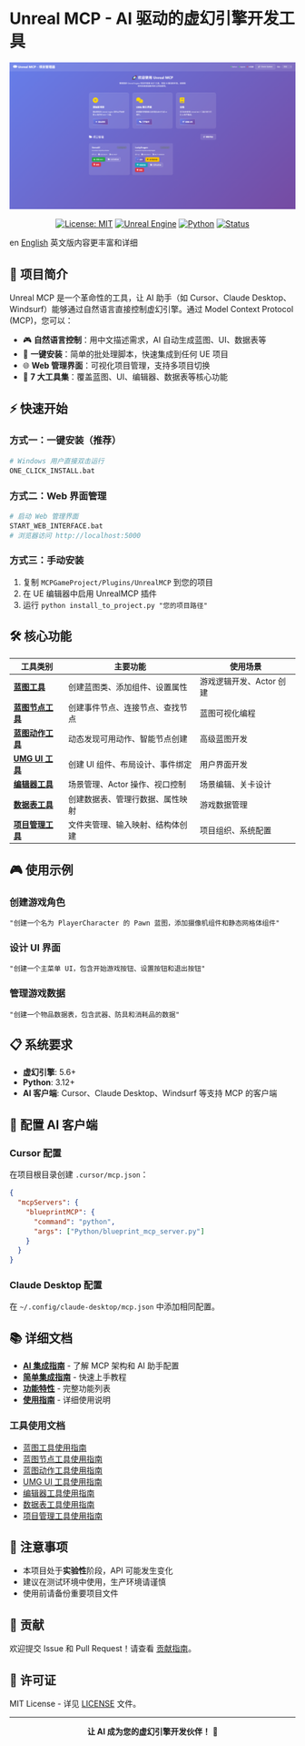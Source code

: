 # Unreal MCP - AI 驱动的虚幻引擎开发工具

<div align="center">

![Unreal MCP UI](images/ui.png)

[![License: MIT](https://img.shields.io/badge/License-MIT-blue.svg)](https://opensource.org/licenses/MIT)
[![Unreal Engine](https://img.shields.io/badge/Unreal%20Engine-5.6-orange)](https://www.unrealengine.com)
[![Python](https://img.shields.io/badge/Python-3.12%2B-yellow)](https://www.python.org)
[![Status](https://img.shields.io/badge/Status-实验性-red)](https://github.com/chongdashu/unreal-mcp)

</div>

en [English](README.en.md) 英文版内容更丰富和详细

## 🎯 项目简介

Unreal MCP 是一个革命性的工具，让 AI 助手（如 Cursor、Claude Desktop、Windsurf）能够通过自然语言直接控制虚幻引擎。通过 Model Context Protocol (MCP)，您可以：

- 🎮 **自然语言控制**：用中文描述需求，AI 自动生成蓝图、UI、数据表等
- 🚀 **一键安装**：简单的批处理脚本，快速集成到任何 UE 项目
- 🌐 **Web 管理界面**：可视化项目管理，支持多项目切换
- 🤖 **7 大工具集**：覆盖蓝图、UI、编辑器、数据表等核心功能

## ⚡ 快速开始

### 方式一：一键安装（推荐）
```bash
# Windows 用户直接双击运行
ONE_CLICK_INSTALL.bat
```

### 方式二：Web 界面管理
```bash
# 启动 Web 管理界面
START_WEB_INTERFACE.bat
# 浏览器访问 http://localhost:5000
```

### 方式三：手动安装
1. 复制 `MCPGameProject/Plugins/UnrealMCP` 到您的项目
2. 在 UE 编辑器中启用 UnrealMCP 插件
3. 运行 `python install_to_project.py "您的项目路径"`

## 🛠️ 核心功能

| 工具类别 | 主要功能 | 使用场景 |
|---------|---------|---------|
| **[蓝图工具](Docs/Blueprint-Tools-Usage.md)** | 创建蓝图类、添加组件、设置属性 | 游戏逻辑开发、Actor 创建 |
| **[蓝图节点工具](Docs/Blueprint-Node-Tools-Usage.md)** | 创建事件节点、连接节点、查找节点 | 蓝图可视化编程 |
| **[蓝图动作工具](Docs/Blueprint-Action-Tools-Usage.md)** | 动态发现可用动作、智能节点创建 | 高级蓝图开发 |
| **[UMG UI 工具](Docs/UMG-Tools-Usage.md)** | 创建 UI 组件、布局设计、事件绑定 | 用户界面开发 |
| **[编辑器工具](Docs/Editor-Tools-Usage.md)** | 场景管理、Actor 操作、视口控制 | 场景编辑、关卡设计 |
| **[数据表工具](Docs/DataTable-Tools-Usage.md)** | 创建数据表、管理行数据、属性映射 | 游戏数据管理 |
| **[项目管理工具](Docs/Project-Tools-Usage.md)** | 文件夹管理、输入映射、结构体创建 | 项目组织、系统配置 |

## 🎮 使用示例

### 创建游戏角色
```
"创建一个名为 PlayerCharacter 的 Pawn 蓝图，添加摄像机组件和静态网格体组件"
```

### 设计 UI 界面
```
"创建一个主菜单 UI，包含开始游戏按钮、设置按钮和退出按钮"
```

### 管理游戏数据
```
"创建一个物品数据表，包含武器、防具和消耗品的数据"
```

## 📋 系统要求

- **虚幻引擎**: 5.6+
- **Python**: 3.12+
- **AI 客户端**: Cursor、Claude Desktop、Windsurf 等支持 MCP 的客户端

## 🔧 配置 AI 客户端

### Cursor 配置
在项目根目录创建 `.cursor/mcp.json`：
```json
{
  "mcpServers": {
    "blueprintMCP": {
      "command": "python",
      "args": ["Python/blueprint_mcp_server.py"]
    }
  }
}
```

### Claude Desktop 配置
在 `~/.config/claude-desktop/mcp.json` 中添加相同配置。

## 📚 详细文档

- **[AI 集成指南](Docs/AI_INTEGRATION_GUIDE_ZH.md)** - 了解 MCP 架构和 AI 助手配置
- **[简单集成指南](SIMPLE_INTEGRATION_GUIDE.md)** - 快速上手教程
- **[功能特性](Docs/FEATURES_ZH.md)** - 完整功能列表
- **[使用指南](Docs/USAGE_GUIDE_ZH.md)** - 详细使用说明

### 工具使用文档
- [蓝图工具使用指南](Docs/Blueprint-Tools-Usage.md)
- [蓝图节点工具使用指南](Docs/Blueprint-Node-Tools-Usage.md)
- [蓝图动作工具使用指南](Docs/Blueprint-Action-Tools-Usage.md)
- [UMG UI 工具使用指南](Docs/UMG-Tools-Usage.md)
- [编辑器工具使用指南](Docs/Editor-Tools-Usage.md)
- [数据表工具使用指南](Docs/DataTable-Tools-Usage.md)
- [项目管理工具使用指南](Docs/Project-Tools-Usage.md)

## 🚨 注意事项

- 本项目处于**实验性**阶段，API 可能发生变化
- 建议在测试环境中使用，生产环境请谨慎
- 使用前请备份重要项目文件

## 🤝 贡献

欢迎提交 Issue 和 Pull Request！请查看 [贡献指南](CONTRIBUTING.md)。

## 📄 许可证

MIT License - 详见 [LICENSE](LICENSE) 文件。

---

<div align="center">

**让 AI 成为您的虚幻引擎开发伙伴！** 🚀

</div>
